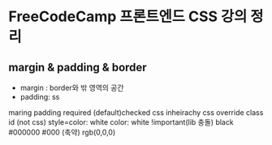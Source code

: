 # FreeCodeCamp 프론트엔드 CSS 강의 정리

## margin & padding & border
- margin : border와 밖 영역의 공간
- padding: ss

maring
padding
required
(default)checked
css inheirachy
css override
class id  (not css) style=color: white   color: white !important(lib 충돌)
black #000000 #000 (축약) rgb(0,0,0)
